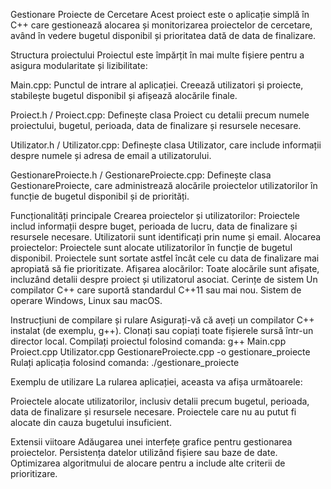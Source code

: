 Gestionare Proiecte de Cercetare
Acest proiect este o aplicație simplă în C++ care gestionează alocarea și monitorizarea proiectelor de cercetare, având în vedere bugetul disponibil și prioritatea dată de data de finalizare.

Structura proiectului
Proiectul este împărțit în mai multe fișiere pentru a asigura modularitate și lizibilitate:

Main.cpp:
Punctul de intrare al aplicației. Creează utilizatori și proiecte, stabilește bugetul disponibil și afișează alocările finale.

Proiect.h / Proiect.cpp:
Definește clasa Proiect cu detalii precum numele proiectului, bugetul, perioada, data de finalizare și resursele necesare.

Utilizator.h / Utilizator.cpp:
Definește clasa Utilizator, care include informații despre numele și adresa de email a utilizatorului.

GestionareProiecte.h / GestionareProiecte.cpp:
Definește clasa GestionareProiecte, care administrează alocările proiectelor utilizatorilor în funcție de bugetul disponibil și de priorități.

Funcționalități principale
Crearea proiectelor și utilizatorilor: Proiectele includ informații despre buget, perioada de lucru, data de finalizare și resursele necesare. Utilizatorii sunt identificați prin nume și email.
Alocarea proiectelor: Proiectele sunt alocate utilizatorilor în funcție de bugetul disponibil. Proiectele sunt sortate astfel încât cele cu data de finalizare mai apropiată să fie prioritizate.
Afișarea alocărilor: Toate alocările sunt afișate, incluzând detalii despre proiect și utilizatorul asociat.
Cerințe de sistem
Un compilator C++ care suportă standardul C++11 sau mai nou.
Sistem de operare Windows, Linux sau macOS.

Instrucțiuni de compilare și rulare
Asigurați-vă că aveți un compilator C++ instalat (de exemplu, g++).
Clonați sau copiați toate fișierele sursă într-un director local.
Compilați proiectul folosind comanda:
g++ Main.cpp Proiect.cpp Utilizator.cpp GestionareProiecte.cpp -o gestionare_proiecte
Rulați aplicația folosind comanda:
./gestionare_proiecte

Exemplu de utilizare
La rularea aplicației, aceasta va afișa următoarele:

Proiectele alocate utilizatorilor, inclusiv detalii precum bugetul, perioada, data de finalizare și resursele necesare.
Proiectele care nu au putut fi alocate din cauza bugetului insuficient.

Extensii viitoare
Adăugarea unei interfețe grafice pentru gestionarea proiectelor.
Persistența datelor utilizând fișiere sau baze de date.
Optimizarea algoritmului de alocare pentru a include alte criterii de prioritizare.
